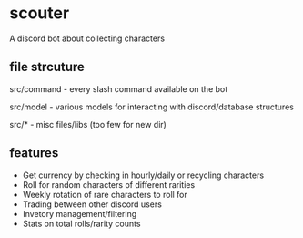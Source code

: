 # scouter
A discord bot about collecting characters


## file strcuture
src/command - every slash command available on the bot

src/model - various models for interacting with discord/database structures

src/* - misc files/libs (too few for new dir)


## features
- Get currency by checking in hourly/daily or recycling characters
- Roll for random characters of different rarities
- Weekly rotation of rare characters to roll for
- Trading between other discord users
- Invetory management/filtering
- Stats on total rolls/rarity counts

